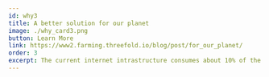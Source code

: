 ```yaml
---
id: why3
title: A better solution for our planet
image: ./why_card3.png
button: Learn More
link: https://www2.farming.threefold.io/blog/post/for_our_planet/
order: 3
excerpt: The current internet intrastructure consumes about 10% of the world's energy, much of that power being used to cool down servers in large data centers. This is not needed in a decentralized model. Testing has shown ThreeFold achieves between 50% & 99% power savings when running edge workloads.
---
```

